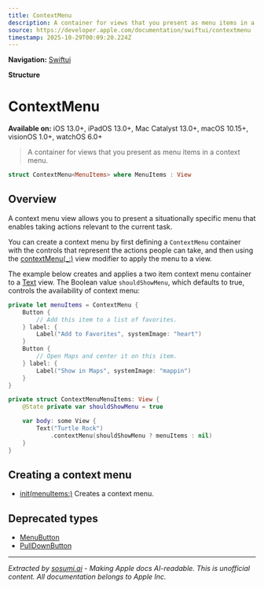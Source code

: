 ```yaml
---
title: ContextMenu
description: A container for views that you present as menu items in a context menu.
source: https://developer.apple.com/documentation/swiftui/contextmenu
timestamp: 2025-10-29T00:09:20.224Z
---
```


**Navigation:** [Swiftui](/documentation/swiftui)

**Structure**

# ContextMenu

**Available on:** iOS 13.0+, iPadOS 13.0+, Mac Catalyst 13.0+, macOS 10.15+, visionOS 1.0+, watchOS 6.0+

> A container for views that you present as menu items in a context menu.

```swift
struct ContextMenu<MenuItems> where MenuItems : View
```

## Overview

A context menu view allows you to present a situationally specific menu that enables taking actions relevant to the current task.

You can create a context menu by first defining a `ContextMenu` container with the controls that represent the actions people can take, and then using the [contextMenu(_:)](/documentation/swiftui/view/contextmenu(_:)) view modifier to apply the menu to a view.

The example below creates and applies a two item context menu container to a [Text](/documentation/swiftui/text) view. The Boolean value `shouldShowMenu`, which defaults to true, controls the availability of context menu:

```swift
private let menuItems = ContextMenu {
    Button {
        // Add this item to a list of favorites.
    } label: {
        Label("Add to Favorites", systemImage: "heart")
    }
    Button {
        // Open Maps and center it on this item.
    } label: {
        Label("Show in Maps", systemImage: "mappin")
    }
}

private struct ContextMenuMenuItems: View {
    @State private var shouldShowMenu = true

    var body: some View {
        Text("Turtle Rock")
            .contextMenu(shouldShowMenu ? menuItems : nil)
    }
}
```



## Creating a context menu

- [init(menuItems:)](/documentation/swiftui/contextmenu/init(menuitems:)) Creates a context menu.

## Deprecated types

- [MenuButton](/documentation/swiftui/menubutton)
- [PullDownButton](/documentation/swiftui/pulldownbutton)

---

*Extracted by [sosumi.ai](https://sosumi.ai) - Making Apple docs AI-readable.*
*This is unofficial content. All documentation belongs to Apple Inc.*
